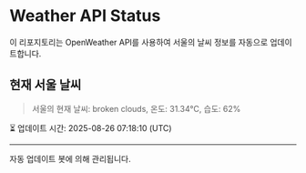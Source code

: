 
# Weather API Status

이 리포지토리는 OpenWeather API를 사용하여 서울의 날씨 정보를 자동으로 업데이트합니다.

## 현재 서울 날씨
> 서울의 현재 날씨: broken clouds, 온도: 31.34°C, 습도: 62%

⏳ 업데이트 시간: 2025-08-26 07:18:10 (UTC)

---
자동 업데이트 봇에 의해 관리됩니다.
